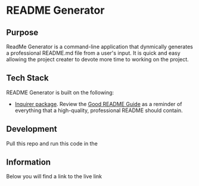 # README Generator

## Purpose

ReadMe Generator is a command-line application that dynmically generates a professional README.md file from a user's input. It is quick and easy allowing the project creater to devote more time to working on the project. 

## Tech Stack

README Generator is built on the following:

- [Inquirer package](https://www.npmjs.com/package/inquirer). Review the [Good README Guide](../../01-HTML-Git-CSS/04-Important/Good-README-Guide/README.md) as a reminder of everything that a high-quality, professional README should contain. 

## Development

Pull this repo and run this code in the 

## Information 

Below you will find a link to the live link

